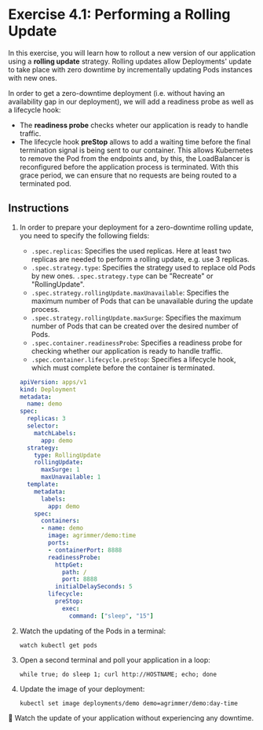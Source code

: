 # Exercise 4.1: Performing a Rolling Update

In this exercise, you will learn how to rollout a new version of our application using
a **rolling update** strategy. Rolling updates allow Deployments' update to take place with zero downtime by incrementally updating Pods instances with new ones.

In order to get a zero-downtime deployment (i.e. without having an availability gap in our deployment), we will add a readiness probe as well as a lifecycle hook:
- The **readiness probe** checks wheter our application is ready to handle traffic.
- The lifecycle hook **preStop** allows to add a waiting time before the final termination signal is being sent to our container. This allows Kubernetes to remove the Pod from the endpoints and,
by this, the LoadBalancer is reconfigured before the application process is terminated. With this grace period, we can ensure that no requests are being routed to a terminated pod.

## Instructions

1. In order to prepare your deployment for a zero-downtime rolling update, you need to specify the following fields:
    - `.spec.replicas`: Specifies the used replicas. Here at least two replicas are needed to perform a rolling update, e.g. use 3 replicas.
    - `.spec.strategy.type`: Specifies the strategy used to replace old Pods by new ones. `.spec.strategy.type` can be "Recreate" or "RollingUpdate".
    - `.spec.strategy.rollingUpdate.maxUnavailable`: Specifies the maximum number of Pods that can be unavailable during the update process.
    - `.spec.strategy.rollingUpdate.maxSurge`: Specifies the maximum number of Pods that can be created over the desired number of Pods.
    - `.spec.container.readinessProbe`: Specifies a readiness probe for checking whether our application is ready to handle traffic.
    - `.spec.container.lifecycle.preStop`: Specifies a lifecycle hook, which must complete before the container is terminated. 


    ```yaml
    apiVersion: apps/v1
    kind: Deployment
    metadata:
      name: demo
    spec:
      replicas: 3
      selector:
        matchLabels:
          app: demo
      strategy:
        type: RollingUpdate
        rollingUpdate:
          maxSurge: 1
          maxUnavailable: 1
      template:
        metadata:
          labels:
            app: demo
        spec:
          containers:
          - name: demo
            image: agrimmer/demo:time
            ports:
            - containerPort: 8888
            readinessProbe:
              httpGet:
                path: /
                port: 8888
              initialDelaySeconds: 5
            lifecycle:
              preStop:
                exec:
                  command: ["sleep", "15"]
    ```

1. Watch the updating of the Pods in a terminal:

    ```console
    watch kubectl get pods
    ```

1. Open a second terminal and poll your application in a loop:

    ```console
    while true; do sleep 1; curl http://HOSTNAME; echo; done
    ```

1. Update the image of your deployment:

    ```console
    kubectl set image deployments/demo demo=agrimmer/demo:day-time
    ```

:rocket: Watch the update of your application without experiencing any downtime.
